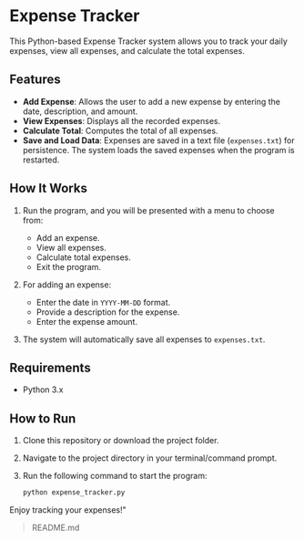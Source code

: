 # Expense Tracker

This Python-based Expense Tracker system allows you to track your daily expenses, view all expenses, and calculate the total expenses. 

## Features
- **Add Expense**: Allows the user to add a new expense by entering the date, description, and amount.
- **View Expenses**: Displays all the recorded expenses.
- **Calculate Total**: Computes the total of all expenses.
- **Save and Load Data**: Expenses are saved in a text file (`expenses.txt`) for persistence. The system loads the saved expenses when the program is restarted.

## How It Works
1. Run the program, and you will be presented with a menu to choose from:
   - Add an expense.
   - View all expenses.
   - Calculate total expenses.
   - Exit the program.

2. For adding an expense:
   - Enter the date in `YYYY-MM-DD` format.
   - Provide a description for the expense.
   - Enter the expense amount.

3. The system will automatically save all expenses to `expenses.txt`.

## Requirements
- Python 3.x

## How to Run

1. Clone this repository or download the project folder.
2. Navigate to the project directory in your terminal/command prompt.
3. Run the following command to start the program: 

    ```bash
    python expense_tracker.py
    ```

Enjoy tracking your expenses!"

> README.md

